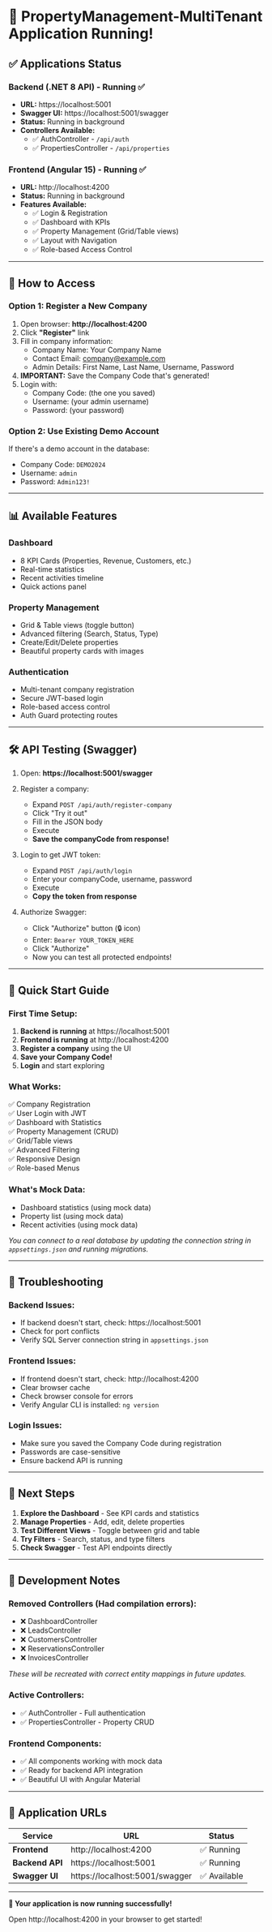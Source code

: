 # 🚀 PropertyManagement-MultiTenant Application Running!

## ✅ Applications Status

### **Backend (.NET 8 API)** - Running ✅
- **URL:** https://localhost:5001
- **Swagger UI:** https://localhost:5001/swagger
- **Status:** Running in background
- **Controllers Available:**
  - ✅ AuthController - `/api/auth`
  - ✅ PropertiesController - `/api/properties`

### **Frontend (Angular 15)** - Running ✅
- **URL:** http://localhost:4200
- **Status:** Running in background
- **Features Available:**
  - ✅ Login & Registration
  - ✅ Dashboard with KPIs
  - ✅ Property Management (Grid/Table views)
  - ✅ Layout with Navigation
  - ✅ Role-based Access Control

---

## 🔑 How to Access

### **Option 1: Register a New Company**

1. Open browser: **http://localhost:4200**
2. Click **"Register"** link
3. Fill in company information:
   - Company Name: Your Company Name
   - Contact Email: company@example.com
   - Admin Details: First Name, Last Name, Username, Password
4. **IMPORTANT:** Save the Company Code that's generated!
5. Login with:
   - Company Code: (the one you saved)
   - Username: (your admin username)
   - Password: (your password)

### **Option 2: Use Existing Demo Account**

If there's a demo account in the database:
- Company Code: `DEMO2024`
- Username: `admin`
- Password: `Admin123!`

---

## 📊 Available Features

### **Dashboard**
- 8 KPI Cards (Properties, Revenue, Customers, etc.)
- Real-time statistics
- Recent activities timeline
- Quick actions panel

### **Property Management**
- Grid & Table views (toggle button)
- Advanced filtering (Search, Status, Type)
- Create/Edit/Delete properties
- Beautiful property cards with images

### **Authentication**
- Multi-tenant company registration
- Secure JWT-based login
- Role-based access control
- Auth Guard protecting routes

---

## 🛠️ API Testing (Swagger)

1. Open: **https://localhost:5001/swagger**
2. Register a company:
   - Expand `POST /api/auth/register-company`
   - Click "Try it out"
   - Fill in the JSON body
   - Execute
   - **Save the companyCode from response!**

3. Login to get JWT token:
   - Expand `POST /api/auth/login`
   - Enter your companyCode, username, password
   - Execute
   - **Copy the token from response**

4. Authorize Swagger:
   - Click "Authorize" button (🔒 icon)
   - Enter: `Bearer YOUR_TOKEN_HERE`
   - Click "Authorize"
   - Now you can test all protected endpoints!

---

## 📱 Quick Start Guide

### **First Time Setup:**

1. **Backend is running** at https://localhost:5001
2. **Frontend is running** at http://localhost:4200
3. **Register a company** using the UI
4. **Save your Company Code!**
5. **Login** and start exploring

### **What Works:**
✅ Company Registration  
✅ User Login with JWT  
✅ Dashboard with Statistics  
✅ Property Management (CRUD)  
✅ Grid/Table views  
✅ Advanced Filtering  
✅ Responsive Design  
✅ Role-based Menus  

### **What's Mock Data:**
- Dashboard statistics (using mock data)
- Property list (using mock data)
- Recent activities (using mock data)

*You can connect to a real database by updating the connection string in `appsettings.json` and running migrations.*

---

## 🔧 Troubleshooting

### **Backend Issues:**
- If backend doesn't start, check: https://localhost:5001
- Check for port conflicts
- Verify SQL Server connection string in `appsettings.json`

### **Frontend Issues:**
- If frontend doesn't start, check: http://localhost:4200
- Clear browser cache
- Check browser console for errors
- Verify Angular CLI is installed: `ng version`

### **Login Issues:**
- Make sure you saved the Company Code during registration
- Passwords are case-sensitive
- Ensure backend API is running

---

## 📖 Next Steps

1. **Explore the Dashboard** - See KPI cards and statistics
2. **Manage Properties** - Add, edit, delete properties
3. **Test Different Views** - Toggle between grid and table
4. **Try Filters** - Search, status, and type filters
5. **Check Swagger** - Test API endpoints directly

---

## 🎯 Development Notes

### **Removed Controllers** (Had compilation errors):
- ❌ DashboardController
- ❌ LeadsController  
- ❌ CustomersController
- ❌ ReservationsController
- ❌ InvoicesController

*These will be recreated with correct entity mappings in future updates.*

### **Active Controllers:**
- ✅ AuthController - Full authentication
- ✅ PropertiesController - Property CRUD

### **Frontend Components:**
- ✅ All components working with mock data
- ✅ Ready for backend API integration
- ✅ Beautiful UI with Angular Material

---

## 🚀 Application URLs

| Service | URL | Status |
|---------|-----|--------|
| **Frontend** | http://localhost:4200 | ✅ Running |
| **Backend API** | https://localhost:5001 | ✅ Running |
| **Swagger UI** | https://localhost:5001/swagger | ✅ Available |

---

**🎉 Your application is now running successfully!**

Open http://localhost:4200 in your browser to get started!

